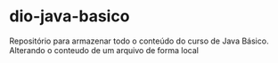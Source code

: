 # dio-java-basico
Repositório para armazenar todo o conteúdo do curso de Java Básico.
Alterando o conteudo de um arquivo de forma local
